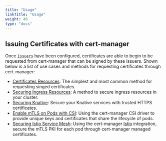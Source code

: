 ```yaml
---
title: "Usage"
linkTitle: "Usage"
weight: 40
type: "docs"
---
```


## Issuing Certificates with cert-manager

Once [`Issuers`](../configuration/) have been configured, certificates
are able to begin to be requested from cert-manager that can be signed by these
issuers. Shown below is a list of use cases and methods for
requesting certificates through cert-manager:

- [Certificates Resources](./certificate/): The simplest and most common method for
  requesting singed certificates.
- [Securing Ingress Resources](./ingress/): A method to secure ingress resources
  in your cluster.
- [Securing Knative](https://knative.dev/docs/serving/using-auto-tls/): Secure
  your Knative services with trusted HTTPS certificates.
- [Enable mTLS on Pods with CSI](./csi/): Using the cert-manager CSI
  driver to provide unique keys and certificates that share the lifecycle of
  pods.
- [Securing Istio Service Mesh](./istio/): Using the cert-manager
  [Istio](https://istio.io) integration, secure the mTLS PKI for each pod
  through cert-manager managed certificates.
